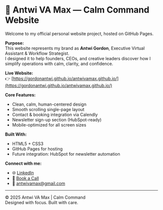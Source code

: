 # 🌿 Antwi VA Max — Calm Command Website

Welcome to my official personal website project, hosted on GitHub Pages.

**Purpose:**  
This website represents my brand as **Antwi Gordon**, Executive Virtual Assistant & Workflow Strategist.  
I designed it to help founders, CEOs, and creative leaders discover how I simplify operations with calm, clarity, and confidence.

**Live Website:**  
👉 [https://gordonantwi.github.io/antwivamax.github.io/](https://gordonantwi.github.io/antwivamax.github.io/)

**Core Features:**
- Clean, calm, human-centered design
- Smooth scrolling single-page layout
- Contact & booking integration via Calendly
- Newsletter sign-up section (HubSpot-ready)
- Mobile-optimized for all screen sizes

**Built With:**
- HTML5 + CSS3
- GitHub Pages for hosting
- Future integration: HubSpot for newsletter automation

**Connect with me:**
- 🌐 [LinkedIn](https://www.linkedin.com/in/antwi-gordon-02a74a271)
- 📅 [Book a Call](https://calendly.com/gordonantwi62/book-a-call-with-antwi-va-max)
- 📧 antwivamax@gmail.com

---

© 2025 Antwi VA Max | Calm Command  
Designed with focus. Built with care.
